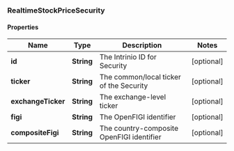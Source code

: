 
### RealtimeStockPriceSecurity

#### Properties
Name | Type | Description | Notes
------------ | ------------- | ------------- | -------------
**id** | **String** | The Intrinio ID for Security |  [optional]
**ticker** | **String** | The common/local ticker of the Security |  [optional]
**exchangeTicker** | **String** | The exchange-level ticker |  [optional]
**figi** | **String** | The OpenFIGI identifier |  [optional]
**compositeFigi** | **String** | The country-composite OpenFIGI identifier |  [optional]



